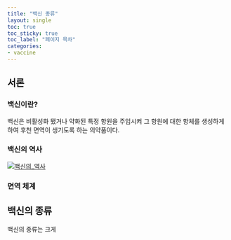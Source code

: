 ```yaml
---
title: "백신 종류"
layout: single
toc: true
toc_sticky: true
toc_label: "페이지 목차"
categories:
- vaccine
---
```

## 서론
### 백신이란?

백신은 비활성화 됐거나 약화된 특정 항원을 주입시켜 그 항원에 대한 항체를 생성하게 하여 후천 면역이 생기도록 하는 의약품이다.

### 백신의 역사

[![백신의_역사](/assets/images/백신의_역사.png "사진 출처")](https://www.endpolio.org/ko/baegsinyi-yeogsa)

### 면역 체계

## 백신의 종류

백신의 종류는 크게 
